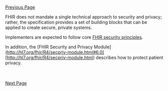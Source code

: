 [Previous Page](error_handling.html)

FHIR does not mandate a single technical approach to security and privacy; rather, the specification provides a set of building blocks that can be applied to create secure, private systems. 

Implementers are expected to follow core [FHIR security principles](https://www.hl7.org/fhir/security.html).

In addition, the [FHIR Security and Privacy Module](http://hl7.org/fhir/R4/secpriv-module.html#6.0] [http://hl7.org/fhir/R4/secpriv-module.html) describes how to protect patient privacy. 

<br><br>
[Next Page](consumer_vs_provider_rtpbc.html)

